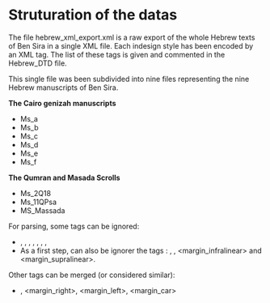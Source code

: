 # Struturation of the datas

The file hebrew_xml_export.xml is a raw export of the whole Hebrew texts of Ben Sira in a single XML file. Each indesign style has been encoded by an XML tag.
The list of these tags is given and commented in the Hebrew_DTD file.

This single file was been subdivided into nine files representing the nine Hebrew manuscripts of Ben Sira.

**The Cairo genizah manuscripts**
- Ms_a
- Ms_b
- Ms_c
- Ms_d
- Ms_e
- Ms_f

**The Qumran and Masada Scrolls**
- Ms_2Q18
- Ms_11QPsa
- MS_Massada

For parsing, some tags can be ignored:
- <col>, <vacat_prg>, <vacat_car>, <folio>, <line>, <greek>, <reconstructed>, <margin_reconstructed> 
- As a first step, can also be ignorer the tags : <superscript>, <supralinear>, <margin_infralinear> and <margin_supralinear>.

Other tags can be merged (or considered similar):
- <margin>, <margin_right>, <margin_left>, <margin_car>
